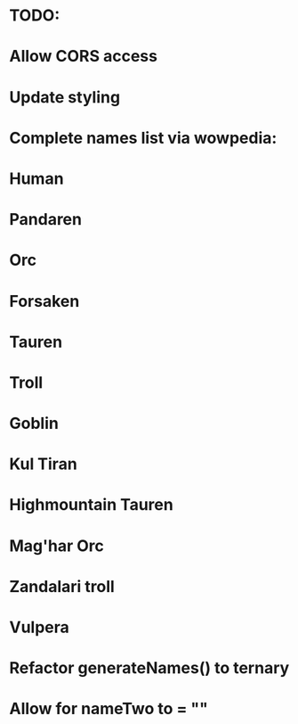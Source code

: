 # TODO: 
# Allow CORS access
# Update styling

# Complete names list via wowpedia:
  # Human
  # Pandaren
  # Orc
  # Forsaken
  # Tauren
  # Troll
  # Goblin
  # Kul Tiran
  # Highmountain Tauren
  # Mag'har Orc
  # Zandalari troll
  # Vulpera


# Refactor generateNames() to ternary
# Allow for nameTwo to = ""

